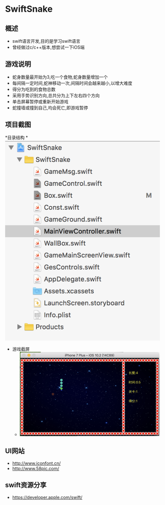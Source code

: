 # SwiftSnake

## 概述
* swift语言开发,目的是学习swift语言
* 曾经做过c/c++版本,想尝试一下iOS端

## 游戏说明
* 蛇身数量最开始为3,吃一个食物,蛇身数量增加一个
* 每间隔一定时间,蛇神移动一次,间隔时间会越来越小,以增大难度
* 得分为吃到的食物总数
* 采用手势识别方向,总共分为上下左右四个方向
* 单击屏幕暂停或重新开始游戏
* 蛇撞墙或撞到自己,均会死亡,即游戏暂停

## 项目截图
*目录结构
	*  ![目录结构](https://github.com/chenchenhui/SwiftSnake/blob/master/resources/1.png)
* 游戏截屏
	* ![游戏截屏](https://github.com/chenchenhui/SwiftSnake/blob/master/resources/2.png)
	
## UI网站
*  <http://www.iconfont.cn/>
*  <http://www.58pic.com/>
	
## swift资源分享
*  <https://developer.apple.com/swift/>


	
	
